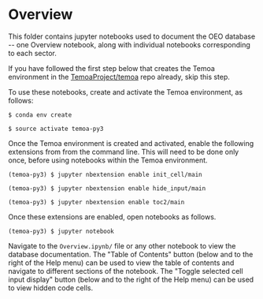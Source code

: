 # Overview

This folder contains jupyter notebooks used to document the OEO database -- one Overview notebook, along with individual notebooks corresponding to each 
sector.

If you have followed the first step below that creates the Temoa environment in the [TemoaProject/temoa](https://github.com/TemoaProject/temoa) repo already, skip this step.

To use these notebooks, create and activate the Temoa environment, as follows:

```$ conda env create```

```$ source activate temoa-py3```

Once the Temoa environment is created and activated, enable the following extensions from from the command line. 
This will need to be done only once, before using notebooks within the Temoa environment.

```(temoa-py3) $ jupyter nbextension enable init_cell/main```

```(temoa-py3) $ jupyter nbextension enable hide_input/main```

```(temoa-py3) $ jupyter nbextension enable toc2/main```

Once these extensions are enabled, open notebooks as follows.

```(temoa-py3) $ jupyter notebook```

Navigate to the `Overview.ipynb/` file or any other notebook to view the database documentation. 
The "Table of Contents" button (below and to the right of the Help menu) can be used to view the table of contents and navigate
to different sections of the notebook. 
The "Toggle selected cell input display" button (below and to the right of the Help menu) can be used to view hidden code cells. 






